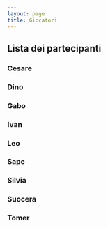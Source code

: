 ```yaml
---
layout: page
title: Giocatori
---
```


## Lista dei partecipanti

### Cesare

### Dino

### Gabo

### Ivan

### Leo

### Sape

### Silvia

### Suocera

### Tomer






